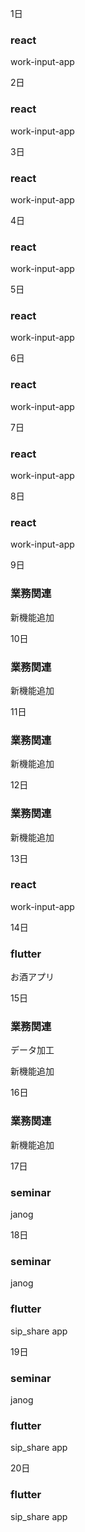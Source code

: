 1日

### react

work-input-app

2日

### react

work-input-app

3日

### react

work-input-app

4日

### react

work-input-app

5日

### react

work-input-app

6日

### react

work-input-app

7日

### react

work-input-app

8日

### react

work-input-app

9日

### 業務関連

新機能追加

10日

### 業務関連

新機能追加

11日

### 業務関連

新機能追加

12日

### 業務関連

新機能追加

13日

### react

work-input-app

14日

### flutter

お酒アプリ

15日

### 業務関連

データ加工

新機能追加

16日

### 業務関連

新機能追加

17日

### seminar

janog

18日

### seminar

janog

### flutter

sip_share app

19日

### seminar

janog

### flutter

sip_share app

20日

### flutter

sip_share app
